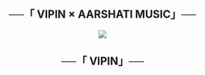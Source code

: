 <h2 align="center">
    ──「 VIPIN × AARSHATI MUSIC」──
</h2>

<p align="center">
  <img src="https://telegra.ph//file/d8736ca5394747266eaec.jpg">
</p>



<h2 align="center">
 ──「 VIPIN」──                             
